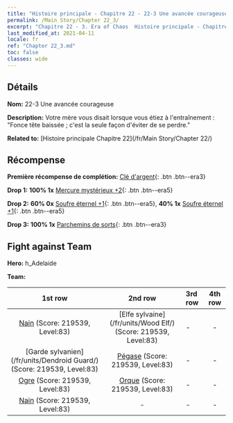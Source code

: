 ```yaml
---
title: "Histoire principale - Chapitre 22 - 22-3 Une avancée courageuse"
permalink: /Main Story/Chapter 22_3/
excerpt: "Chapitre 22 - 3. Era of Chaos  Histoire principale - Chapitre 22_3. 22-3 Une avancée courageuse"
last_modified_at: 2021-04-11
locale: fr
ref: "Chapter 22_3.md"
toc: false
classes: wide
---
```


## Détails

 **Nom:** 22-3 Une avancée courageuse

 **Description:** Votre mère vous disait lorsque vous étiez à l'entraînement : \"Fonce tête baissée ; c'est la seule façon d'éviter de se perdre.\"

 **Related to:** [Histoire principale Chapitre 22](/fr/Main Story/Chapter 22/)

## Récompense

 **Première récompense de complétion:** [Clé d'argent](/fr/Items/con_693/){: .btn .btn--era3}

 **Drop 1:** **100% 1x** [Mercure mystérieux +2](/fr/Items/mat_77/){: .btn .btn--era5}

 **Drop 2:** **60% 0x** [Soufre éternel +1](/fr/Items/mat_71/){: .btn .btn--era5}, **40% 1x** [Soufre éternel +1](/fr/Items/mat_71/){: .btn .btn--era5}

 **Drop 3:** **100% 1x** [Parchemins de sorts](/fr/Items/con_694/){: .btn .btn--era3}


## Fight against Team
 **Hero:** h_Adelaide

 **Team:**


  | 1st row | 2nd row | 3rd row | 4th row |
  |:----:|:----:|:----|:----:|
  | [Nain](/fr/units/Dwarf/) (Score: 219539, Level:83)  | [Elfe sylvaine](/fr/units/Wood Elf/) (Score: 219539, Level:83)  | - | - |
  | [Garde sylvanien](/fr/units/Dendroid Guard/) (Score: 219539, Level:83)  | [Pégase](/fr/units/Pegasus/) (Score: 219539, Level:83)  | - | - |
  | [Ogre](/fr/units/Ogre/) (Score: 219539, Level:83)  | [Orque](/fr/units/Orc/) (Score: 219539, Level:83)  | - | - |
  | [Nain](/fr/units/Dwarf/) (Score: 219539, Level:83)  | - | - | - |


